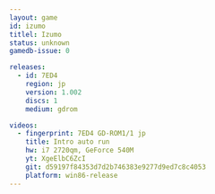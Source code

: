 ```yaml
---
layout: game
id: izumo
titlel: Izumo
status: unknown
gamedb-issue: 0

releases:
  - id: 7ED4
    region: jp
    version: 1.002
    discs: 1
    medium: gdrom

videos:
  - fingerprint: 7ED4 GD-ROM1/1 jp
    title: Intro auto run
    hw: i7 2720qm, GeForce 540M
    yt: XgeElbC6ZcI
    git: d59197f84353d7d2b746383e9277d9ed7c8c4053
    platform: win86-release
---
```

